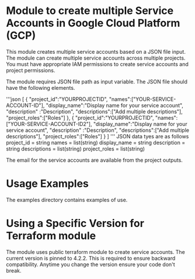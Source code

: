 # Module to create multiple Service Accounts in Google Cloud Platform (GCP)
This module creates multiple service accounts based on a JSON file input. The module can create multiple service accounts across multiple projects. You must have appropriate IAM permissions to create service accounts and project permissions.

The module requires JSON file path as input variable. The JSON file should have the following elements.


'''json
[
    {
    "project_id":"YOURPROJECTID",
    "names":["YOUR-SERVICE-ACCOUNT-ID"],
    "display_name":"Display name for your service account",
    "description" :"Description",
    "descriptions":["Add multiple descriptions"],
    "project_roles":["Roles"]
    },
    {
    "project_id":"YOURPROJECTID",
    "names":["YOUR-SERVICE-ACCOUNT-ID2"],
    "display_name":"Display name for your service account",
    "description" :"Description",
    "descriptions":["Add multiple descriptions"],
    "project_roles":["Roles"]
    }
]
'''
JSON data tyes are as follows
    project_id    = string
    names = list(string)
    display_name  = string
    description   = string
    descriptions = list(string)
    project_roles         = list(string)

The email for the service accounts are available from the project outputs.

# Usage Examples
The examples directory contains examples of use. 

# Using a Specific Version for Terraform module
The module uses public terraform module to create service accounts. The current version is pinned to 4.2.2. This is required to ensure backward compatibility. Anytime you change the version ensure your code don't break.

